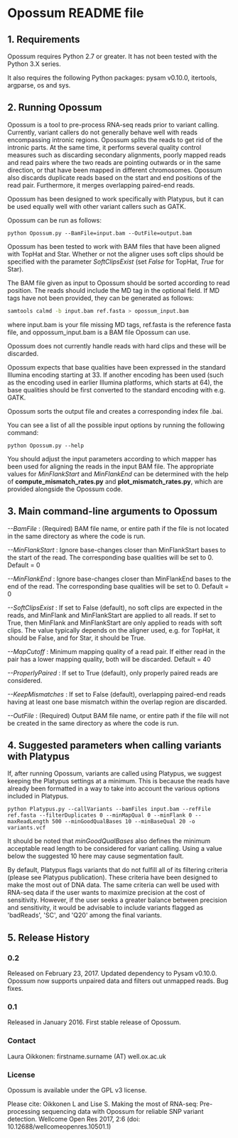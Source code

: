 # Opossum README file


## 1. Requirements


Opossum requires Python 2.7 or greater. It has not been tested with the Python 3.X series.

It also requires the following Python packages: pysam v0.10.0, itertools, argparse, os and sys. 



## 2. Running Opossum


Opossum is a tool to pre-process RNA-seq reads prior to variant calling. Currently, variant callers do not generally behave well with reads encompassing intronic regions. Opossum splits the reads to get rid of the intronic parts. At the same time, it performs several quality control measures such as discarding secondary alignments, poorly mapped reads and read pairs where the two reads are pointing outwards or in the same direction, or that have been mapped in different chromosomes. Opossum also discards duplicate reads based on the start and end positions of the read pair. Furthermore, it merges overlapping paired-end reads.

Opossum has been designed to work specifically with Platypus, but it can be used equally well with other variant callers such as GATK.


Opossum can be run as follows:

    python Opossum.py --BamFile=input.bam --OutFile=output.bam

Opossum has been tested to work with BAM files that have been aligned with TopHat and Star. Whether or not the aligner uses soft clips should be specified with the parameter *SoftClipsExist* (set *False* for TopHat, *True* for Star).

The BAM file given as input to Opossum should be sorted according to read position. The reads should include the MD tag in the optional field. If MD tags have not been provided, they can be generated as follows:

```bash
samtools calmd -b input.bam ref.fasta > opossum_input.bam
```

where input.bam is your file missing MD tags, ref.fasta is the reference fasta file, and oppossum_input.bam is a BAM file Opossum can use.

Opossum does not currently handle reads with hard clips and these will be discarded.

Opossum expects that base qualities have been expressed in the standard Illumina encoding starting at 33. If another encoding has been used (such as the encoding used in earlier Illumina platforms, which starts at 64), the base qualities should be first converted to the standard encoding with e.g. GATK.

Opossum sorts the output file and creates a corresponding index file .bai.


You can see a list of all the possible input options by running the following command:

    python Opossum.py --help

You should adjust the input parameters according to which mapper has been used for aligning the reads in the input BAM file. The appropriate values for *MinFlankStart* and *MinFlankEnd* can be determined with the help of **compute_mismatch_rates.py** and **plot_mismatch_rates.py**, which are provided alongside the Opossum code.



## 3. Main command-line arguments to Opossum


*--BamFile* : (Required) BAM file name, or entire path if the file is not located in the same directory as where the code is run.

*--MinFlankStart* : Ignore base-changes closer than MinFlankStart bases to the start of the read. The corresponding base qualities will be set to 0. Default = 0

*--MinFlankEnd* : Ignore base-changes closer than MinFlankEnd bases to the end of the read. The corresponding base qualities will be set to 0. Default = 0

*--SoftClipsExist* : If set to False (default), no soft clips are expected in the reads, and MinFlank and MinFlankStart are applied to all reads. If set to True, then MinFlank and MinFlankStart are only applied to reads with soft clips. The value typically depends on the aligner used, e.g. for TopHat, it should be False, and for Star, it should be True.

*--MapCutoff* : Minimum mapping quality of a read pair. If either read in the pair has a lower mapping quality, both will be discarded. Default = 40

*--ProperlyPaired* : If set to True (default), only properly paired reads are considered.

*--KeepMismatches* : If set to False (default), overlapping paired-end reads having at least one base mismatch within the overlap region are discarded.

*--OutFile* : (Required) Output BAM file name, or entire path if the file will not be created in the same directory as where the code is run.



## 4. Suggested parameters when calling variants with Platypus


If, after running Opossum, variants are called using Platypus, we suggest keeping the Platypus settings at a minimum. This is because the reads have already been formatted in a way to take into account the various options included in Platypus.

    python Platypus.py --callVariants --bamFiles input.bam --refFile ref.fasta --filterDuplicates 0 --minMapQual 0 --minFlank 0 --maxReadLength 500 --minGoodQualBases 10 --minBaseQual 20 -o variants.vcf

It should be noted that *minGoodQualBases* also defines the minimum acceptable read length to be considered for variant calling. Using a value below the suggested 10 here may cause segmentation fault.

By default, Platypus flags variants that do not fulfill all of its filtering criteria (please see Platypus publication). These criteria have been designed to make the most out of DNA data. The same criteria can well be used with RNA-seq data if the user wants to maximize precision at the cost of sensitivity. However, if the user seeks a greater balance between precision and sensitivity, it would be advisable to include variants flagged as 'badReads', 'SC', and 'Q20' among the final variants.


## 5. Release History


### 0.2

Released on February 23, 2017. Updated dependency to Pysam v0.10.0. Opossum now supports unpaired data and filters out unmapped reads. Bug fixes.

### 0.1


Released in January 2016. First stable release of Opossum.



### Contact

Laura Oikkonen: firstname.surname (AT) well.ox.ac.uk


### License

Opossum is available under the GPL v3 license.


Please cite: Oikkonen L and Lise S. Making the most of RNA-seq: Pre-processing sequencing data with Opossum for reliable SNP variant detection. Wellcome Open Res 2017, 2:6 (doi: 10.12688/wellcomeopenres.10501.1) 
